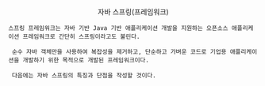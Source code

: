 <center>자바 스프링(프레임워크)</center>

    스프링 프레임워크는 자바 기반 Java 기반 애플리케이션 개발을 지원하는 오픈소스 애플리케이션 프레임워크로 간단히 스프링이라고도 불린다.

     순수 자바 객체만을 사용하여 복잡성을 제거하고, 단순하고 가벼운 코드로 기업용 애플리케이션을 개발하기 위한 목적으로 개발된 프레임워크이다.

     다음에는 자바 스프링의 특징과 단점을 작성할 것이다.

    